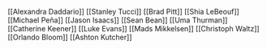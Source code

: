[[Alexandra Daddario]]
[[Stanley Tucci]]
[[Brad Pitt]]
[[Shia LeBeouf]]
[[Michael Peña]]
[[Jason Isaacs]]
[[Sean Bean]]
[[Uma Thurman]]
[[Catherine Keener]]
[[Luke Evans]]
[[Mads Mikkelsen]]
[[Christoph Waltz]]
[[Orlando Bloom]]
[[Ashton Kutcher]]

